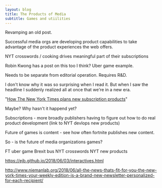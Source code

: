 ```yaml
---
layout: blog
title: The Products of Media
subtitle: Games and utiilities
---
```


Revamping an old post.

Successful media orgs are developing product capabilities to take advantage of the product experiences the web offers.

NYT crosswords / cooking drives meaningful part of their subscriptions

Robin Kwong has a post on this too I think? Uber game example.

Needs to be separate from editorial operation. Requires R&D.





I don't know why it was so surprising when I read it. But when I saw the headline I suddenly realized all at once that we're in a new era.

"[How The New York Times plans new subscription products](https://digiday.com/media/new-york-times-plans-new-subscription-products/)"

Maybe?
Why hasn't it happend yet?

Subscriptions - more broadly publishers having to figure out how to do real product development (link to NYT devlops new products)

Future of games is content - see how often fortnite publishes new content.

So - is the future of media organizations games?

FT uber game
Brexit bus
NYT crosswords
NYT new products

https://ejb.github.io/2018/06/03/interactives.html

http://www.niemanlab.org/2018/06/all-the-news-thats-fit-for-you-the-new-york-times-your-weekly-edition-is-a-brand-new-newsletter-personalized-for-each-recipient/